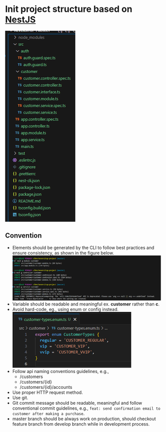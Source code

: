 # Init project structure based on [NestJS](https://nestjs.com/)

![alt text](./assets/image.png)

## Convention

- Elements should be generated by the CLI to follow best practices and ensure consistency, as shown in the figure below.
  ![alt text](./assets/image2.png)
- Variable should be readable and meaningful ex. **customer** rather than **c**.
- Avoid hard-code, eg., using enum or config instead.
  ![alt text](./assets/image3.png)
- Follow api naming conventions guidelines, e.g.,
  - /customers
  - /customers/{id}
  - /customers/{id}/accounts
- Use proper HTTP request method.
- Use git.
- Git commit message should be readable, meaningful and follow conventional commit guidelines, e.g., `feat: send confirmation email to customer after making a purchase`.
- master branch should be always work on production, should checkout feature branch from develop branch while in development process.
